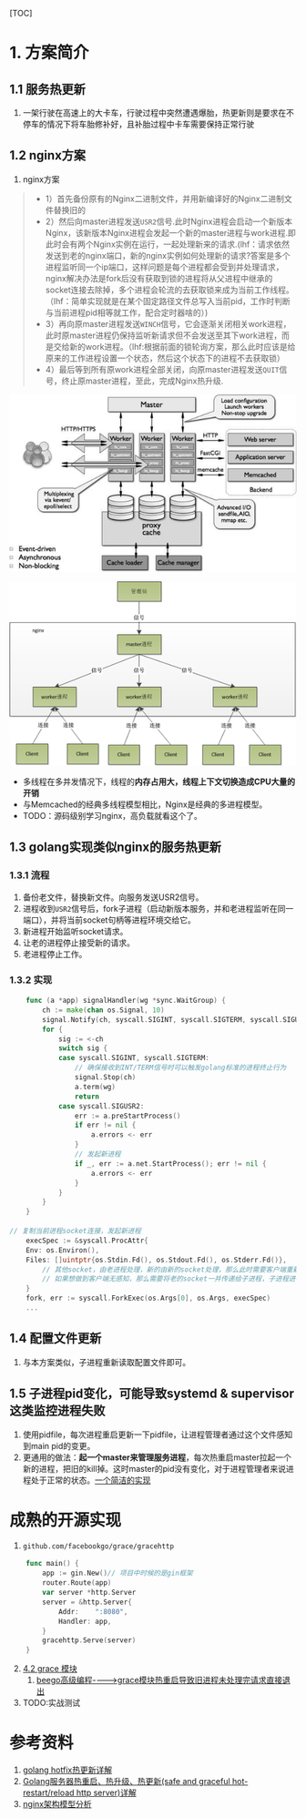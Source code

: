 [TOC]

# 1. 方案简介

## 1.1 服务热更新

1. 一架行驶在高速上的大卡车，行驶过程中突然遭遇爆胎，热更新则是要求在不停车的情况下将车胎修补好，且补胎过程中卡车需要保持正常行驶

## 1.2 nginx方案

1. nginx方案

> - 1）首先备份原有的Nginx二进制文件，并用新编译好的Nginx二进制文件替换旧的
> - 2）然后向master进程发送`USR2`信号.此时Nginx进程会启动一个新版本Nginx，该新版本Nginx进程会发起一个新的master进程与work进程.即此时会有两个Nginx实例在运行，一起处理新来的请求.(lhf：请求依然发送到老的nginx端口，新的nginx实例如何处理新的请求?答案是多个进程监听同一个ip端口，这样问题是每个进程都会受到并处理请求，nginx解决办法是fork后没有获取到锁的进程将从父进程中继承的socket连接去除掉，多个进程会轮流的去获取锁来成为当前工作线程。（lhf：简单实现就是在某个固定路径文件总写入当前pid，工作时判断与当前进程pid相等就工作，配合定时器啥的）)
> - 3）再向原master进程发送`WINCH`信号，它会逐渐关闭相关work进程，此时原master进程仍保持监听新请求但不会发送至其下work进程，而是交给新的work进程。（lhf:根据前面的锁轮询方案，那么此时应该是给原来的工作进程设置一个状态，然后这个状态下的进程不去获取锁）
> - 4）最后等到所有原work进程全部关闭，向原master进程发送`QUIT`信号，终止原master进程，至此，完成Nginx热升级.

![](nginx_architecture.jpg)

![](nginx_architecture_admin.jpeg)

- 多线程在多并发情况下，线程的**内存占用大，线程上下文切换造成CPU大量的开销**
- 与Memcached的经典多线程模型相比，Nginx是经典的多进程模型。 
- TODO：源码级别学习nginx，高负载就看这个了。

## 1.3 golang实现类似nginx的服务热更新

### 1.3.1  流程

1. 备份老文件，替换新文件。向服务发送USR2信号。
2. 进程收到`USR2`信号后，fork子进程（启动新版本服务，并和老进程监听在同一端口），并将当前socket句柄等进程环境交给它。
3. 新进程开始监听socket请求。
4. 让老的进程停止接受新的请求。
5. 老进程停止工作。

### 1.3.2 实现

```go
    func (a *app) signalHandler(wg *sync.WaitGroup) {
        ch := make(chan os.Signal, 10)
        signal.Notify(ch, syscall.SIGINT, syscall.SIGTERM, syscall.SIGUSR2)
        for {
            sig := <-ch
            switch sig {
            case syscall.SIGINT, syscall.SIGTERM:
                // 确保接收到INT/TERM信号时可以触发golang标准的进程终止行为
                signal.Stop(ch)
                a.term(wg)
                return
            case syscall.SIGUSR2:
                err := a.preStartProcess()
                if err != nil {
                    a.errors <- err
                }
                // 发起新进程
                if _, err := a.net.StartProcess(); err != nil {
                    a.errors <- err
                }
            }
        }
    }

// 复制当前进程socket连接，发起新进程
    execSpec := &syscall.ProcAttr{
    Env: os.Environ(),
    Files: []uintptr{os.Stdin.Fd(), os.Stdout.Fd(), os.Stderr.Fd()},
        // 其他socket，由老进程处理，新的由新的socket处理，那么此时需要客户端重新连接socket才能使用新的服务。最好是在父进程对某个连接处理完某个阶段后，接下来由子进程进行处理。
        // 如果想做到客户端无感知，那么需要将老的socket一并传递给子进程，子进程进行接下来的处理。
    }
    fork, err := syscall.ForkExec(os.Args[0], os.Args, execSpec)
    ...
```

## 1.4 配置文件更新

1. 与本方案类似，子进程重新读取配置文件即可。

## 1.5 子进程pid变化，可能导致systemd & supervisor这类监控进程失败

1. 使用pidfile，每次进程重启更新一下pidfile，让进程管理者通过这个文件感知到main pid的变更。
2. 更通用的做法：**起一个master来管理服务进程**，每次热重启master拉起一个新的进程，把旧的kill掉。这时master的pid没有变化，对于进程管理者来说进程处于正常的状态。[一个简洁的实现](https://link.juejin.im/?target=https%3A%2F%2Fgithub.com%2Fkuangchanglang%2Fgraceful)

# 成熟的开源实现

1. `github.com/facebookgo/grace/gracehttp`

```go
    func main() {
        app := gin.New()// 项目中时候的是gin框架
        router.Route(app)
        var server *http.Server
        server = &http.Server{
            Addr:    ":8080",
            Handler: app,
        }
        gracehttp.Serve(server)
    }
```

2. [4.2 grace 模块](<http://www.kancloud.cn:8080/hello123/beego/126136> )
   1. [beego高级编程---->grace模块热重启导致旧进程未处理完请求直接退出](<https://studygolang.com/articles/3233>)
3. TODO:实战测试

# 参考资料

1. [golang hotfix热更新详解](<https://mojotv.cn/2018/12/26/golang-hot-restart>)
2. [Golang服务器热重启、热升级、热更新(safe and graceful hot-restart/reload http server)详解](https://www.cnblogs.com/sunsky303/p/9778466.html)
3. [nginx架构模型分析](<https://juejin.im/post/5cdea826e51d4510b934dcb5>)